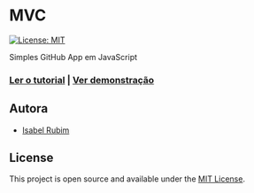 # MVC
[![License: MIT](https://img.shields.io/badge/License-MIT-purple.svg)](https://opensource.org/licenses/MIT)

Simples GitHub App em JavaScript

### [Ler o tutorial](https://www.isarubim.com/construindo-um-simples-projeto-mvc-do-zero-com-javascript) | [Ver demonstração]()

## Autora

- [Isabel Rubim](https://www.isarubim.com)

## License

This project is open source and available under the [MIT License](LICENSE).
